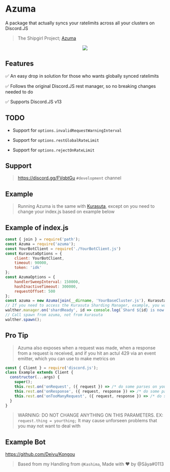 # Azuma
A package that actually syncs your ratelimits across all your clusters on Discord.JS

> The Shipgirl Project; [Azuma](https://azurlane.koumakan.jp/Azuma)

<p align="center">
  <img src="https://azurlane.netojuu.com/w/images/4/42/Azuma.png">
</p>

## Features

✅ An easy drop in solution for those who wants globally synced ratelimits

✅ Follows the original Discord.JS rest manager, so no breaking changes needed to do

✅ Supports Discord.JS v13

## TODO

* Support for `options.invalidRequestWarningInterval`

* Support for `options.restGlobalRateLimit`

* Support for `options.rejectOnRateLimit`

## Support
> https://discord.gg/FVqbtGu `#development` channel

## Example
> Running Azuma is the same with [Kurasuta](https://github.com/Deivu/Kurasuta#example), except on you need to change your index.js based on example below

## Example of index.js
```js
const { join } = require('path');
const Azuma = require('azuma');
const YourBotClient = require('./YourBotClient.js')
const KurasutaOptions = {
    client: YourBotClient,
    timeout: 90000,
    token: 'idk'
};
const AzumaOptions = {
    handlerSweepInterval: 150000,
    hashInactiveTimeout: 300000,
    requestOffset: 500
};
const azuma = new Azuma(join(__dirname, 'YourBaseCluster.js'), KurasutaOptions, AzumaOptions);
// If you need to access the Kurasuta Sharding Manager, example, you want to listen to shard ready event
walther.manager.on('shardReady', id => console.log(`Shard ${id} is now ready`));
// Call spawn from azuma, not from kurasuta
walther.spawn();
```

## Pro Tip
> Azuma also exposes when a request was made, when a response from a request is received, and if you hit an actul 429 via an event emitter, which you can use to make metrics on
```js
const { Client } = require('discord.js');
class Example extends Client {
  constructor(...args) {
    super();
    this.rest.on('onRequest', ({ request }) => /* do some parses on your thing for metrics or log it idk */);
    this.rest.on('onResponse', ({ request, response }) => /* do some parses on your thing for metrics or log it idk */);
    this.rest.on('onTooManyRequest', ({ request, response }) => /* do some probably, warning logs here? since this is an actual 429 and can get you banned for an hour */);
  }
}
```
> WARNING: DO NOT CHANGE ANYTHING ON THIS PARAMETERS. EX: `request.thing = yourthing;` It may cause unforseen problems that you may not want to deal with

## Example Bot
https://github.com/Deivu/Kongou

> Based from my Handling from `@Kashima`, Made with ❤ by @Sāya#0113
